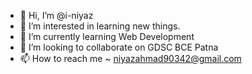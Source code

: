- 👋 Hi, I’m @i-niyaz
- 👀 I’m interested in learning new things.
- 🌱 I’m currently learning Web Development
- 💞️ I’m looking to collaborate on GDSC BCE Patna
- 📫 How to reach me ~ niyazahmad90342@gmail.com

<!---
i-niyaz/i-niyaz is a ✨ special ✨ repository because its `README.md` (this file) appears on your GitHub profile.
You can click the Preview link to take a look at your changes.
--->
